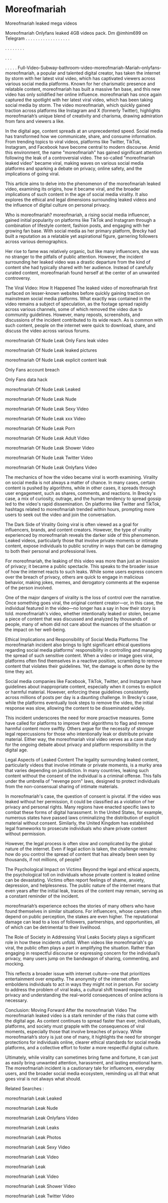 # Moreofmariah
Moreofmariah leaked mega videos


Moreofmariah Onlyfans leaked 4GB videos pack. Dm @imhim699 on Telegram
.
.
.
.
.
.
.
.
.
.
.
.
.
.
.
.
.
.

.
.
.
.
.
.
.
.

.
.
.

.
.
.
.
.
Full-Video-Subway-bathroom-video-moreofmariah-Mariah-onlyfans- moreofmariah, a popular and talented digital creator, has taken the internet by storm with her latest viral video, which has captivated viewers across various social media platforms. Known for her charismatic presence and relatable content, moreofmariah has built a massive fan base, and this new video has only solidified her online influence. moreofmariah has once again captured the spotlight with her latest viral video, which has been taking social media by storm. The video moreofmariah, which quickly gained traction across platforms like Instagram and X (formerly Twitter), highlights moreofmariah’s unique blend of creativity and charisma, drawing admiration from fans and viewers a like.

In the digital age, content spreads at an unprecedented speed. Social media has transformed how we communicate, share, and consume information. From trending topics to viral videos, platforms like Twitter, TikTok, Instagram, and Facebook have become central to modern discourse. Amid this environment, the name "moreofmariah" has gained significant attention following the leak of a controversial video. The so-called "moreofmariah leaked video" became viral, making waves on various social media platforms and sparking a debate on privacy, online safety, and the implications of going viral.

This article aims to delve into the phenomenon of the moreofmariah leaked video, examining its origins, how it became viral, and the broader implications of such content in the age of social media virality. It also explores the ethical and legal dimensions surrounding leaked videos and the influence of digital culture on personal privacy.

Who is moreofmariah? moreofmariah, a rising social media influencer, gained initial popularity on platforms like TikTok and Instagram through a combination of lifestyle content, fashion posts, and engaging with her growing fan base. With social media as her primary platform, Brecky had built a reputation as a relatable yet aspirational figure, garnering followers across various demographics.

Her rise to fame was relatively organic, but like many influencers, she was no stranger to the pitfalls of public attention. However, the incident surrounding her leaked video was a drastic departure from the kind of content she had typically shared with her audience. Instead of carefully curated content, moreofmariah found herself at the center of an unwanted controversy.

The Viral Video: How It Happened The leaked video of moreofmariah first surfaced on lesser-known websites before quickly gaining traction on mainstream social media platforms. What exactly was contained in the video remains a subject of speculation, as the footage spread rapidly across various channels, some of which removed the video due to community guidelines. However, many reposts, screenshots, and discussions of the incident contributed to its wide reach. As is common with such content, people on the internet were quick to download, share, and discuss the video across various forums.

moreofmariah Of Nude Leak Only Fans leak video

moreofmariah Of Nude Leak leaked pictures

moreofmariah Of Nude Leak explicit content leak

Only Fans account breach

Only Fans data hack

moreofmariah Of Nude Leak Leaked

moreofmariah Of Nude Leak Nude

moreofmariah Of Nude Leak Sexy Video

moreofmariah Of Nude Leak xxx Video

moreofmariah Of Nude Leak Porn

moreofmariah Of Nude Leak Adult Video

moreofmariah Of Nude Leak Shower Video

moreofmariah Of Nude Leak Twitter Video

moreofmariah Of Nude Leak Onlyfans Video

The mechanics of how the video became viral is worth examining. Virality on social media is not always a matter of chance. In many cases, certain content is pushed by algorithms, while in other cases, it spreads through user engagement, such as shares, comments, and reactions. In Brecky's case, a mix of curiosity, outrage, and the human tendency to spread gossip led to the video's rapid dissemination. On platforms like Twitter and TikTok, hashtags related to moreofmariah trended within hours, prompting more users to seek out the video and join the conversation.

The Dark Side of Virality Going viral is often viewed as a goal for influencers, brands, and content creators. However, the type of virality experienced by moreofmariah reveals the darker side of this phenomenon. Leaked videos, particularly those that involve private moments or intimate content, expose individuals to public scrutiny in ways that can be damaging to both their personal and professional lives.

For moreofmariah, the leaking of this video was more than just an invasion of privacy; it became a public spectacle. This speaks to the broader issue of how the internet reacts to such leaks. While some users express concern over the breach of privacy, others are quick to engage in malicious behavior, making jokes, memes, and derogatory comments at the expense of the person involved.

One of the major dangers of virality is the loss of control over the narrative. Once something goes viral, the original content creator—or, in this case, the individual featured in the video—no longer has a say in how their story is told. moreofmariah's video, whether intentionally leaked or stolen, became a piece of content that was discussed and analyzed by thousands of people, many of whom did not care about the nuances of the situation or the impact on her well-being.

Ethical Implications and Responsibility of Social Media Platforms The moreofmariah incident also brings to light significant ethical questions regarding social media platforms' responsibility in controlling and managing the spread of such sensitive content. When a video or image goes viral, platforms often find themselves in a reactive position, scrambling to remove content that violates their guidelines. Yet, the damage is often done by the time they act.

Social media companies like Facebook, TikTok, Twitter, and Instagram have guidelines about inappropriate content, especially when it comes to explicit or harmful material. However, enforcing these guidelines consistently across millions of posts per day is a daunting challenge. In Brecky's case, while the platforms eventually took steps to remove the video, the initial response was slow, allowing the content to be disseminated widely.

This incident underscores the need for more proactive measures. Some have called for platforms to improve their algorithms to flag and remove harmful content more swiftly. Others argue for the necessity of stronger legal repercussions for those who intentionally leak or distribute private material. Either way, the moreofmariah viral video serves as a case study for the ongoing debate about privacy and platform responsibility in the digital age.

Legal Aspects of Leaked Content The legality surrounding leaked content, particularly videos that involve intimate or private moments, is a murky area that varies depending on jurisdiction. In many countries, leaking such content without the consent of the individual is a criminal offense. This falls under the umbrella of "revenge porn" laws, designed to protect individuals from the non-consensual sharing of intimate materials.

In moreofmariah's case, the question of consent is pivotal. If the video was leaked without her permission, it could be classified as a violation of her privacy and personal rights. Many regions have enacted specific laws to combat these forms of digital harassment. In the United States, for example, numerous states have passed laws criminalizing the distribution of explicit material without consent. Similarly, the United Kingdom has established legal frameworks to prosecute individuals who share private content without permission.

However, the legal process is often slow and complicated by the global nature of the internet. Even if legal action is taken, the challenge remains: how do you control the spread of content that has already been seen by thousands, if not millions, of people?

The Psychological Impact on Victims Beyond the legal and ethical aspects, the psychological toll on individuals whose private content is leaked online can be devastating. Victims often report feelings of shame, anxiety, depression, and helplessness. The public nature of the internet means that even years after the initial leak, traces of the content may remain, serving as a constant reminder of the incident.

moreofmariah’s experience echoes the stories of many others who have found themselves in similar situations. For influencers, whose careers often depend on public perception, the stakes are even higher. The reputational damage can lead to a loss of followers, partnerships, and opportunities, all of which can be detrimental to their livelihood.

The Role of Society in Addressing Viral Leaks Society plays a significant role in how these incidents unfold. When videos like moreofmariah's go viral, the public often plays a part in amplifying the situation. Rather than engaging in respectful discourse or expressing concern for the individual’s privacy, many users jump on the bandwagon of sharing, commenting, and mocking.

This reflects a broader issue with internet culture—one that prioritizes entertainment over empathy. The anonymity of the internet often emboldens individuals to act in ways they might not in person. For society to address the problem of viral leaks, a cultural shift toward respecting privacy and understanding the real-world consequences of online actions is necessary.

Conclusion: Moving Forward After the moreofmariah Video The moreofmariah leaked video is a stark reminder of the risks that come with the digital age. As content continues to spread faster than ever, individuals, platforms, and society must grapple with the consequences of viral moments, especially those that involve breaches of privacy. While moreofmariah’s story is just one of many, it highlights the need for stronger protections for individuals online, clearer ethical standards for social media platforms, and a collective effort to foster a more respectful digital culture.

Ultimately, while virality can sometimes bring fame and fortune, it can just as easily bring unwanted attention, harassment, and lasting emotional harm. The moreofmariah incident is a cautionary tale for influencers, everyday users, and the broader social media ecosystem, reminding us all that what goes viral is not always what should.

Related Searches :

moreofmariah Leak Leaked

moreofmariah Leak Nude

moreofmariah Leak Onlyfans Video

moreofmariah Leak Leaks

moreofmariah Leak Photos

moreofmariah Leak Sexy Video

moreofmariah Leak Video

moreofmariah Leak

moreofmariah Leak Video

moreofmariah Leak Shower Video

moreofmariah Leak Twitter Video
